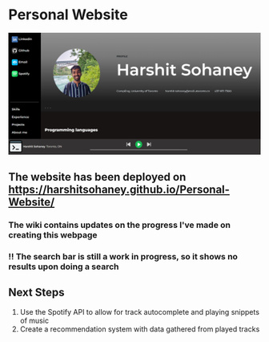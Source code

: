 # Personal Website

![](Pictures/personalwebsite.PNG)

## The website has been deployed on https://harshitsohaney.github.io/Personal-Website/
### The wiki contains updates on the progress I've made on creating this webpage
### !! The search bar is still a work in progress, so it shows no results upon doing a search

## Next Steps
  1. Use the Spotify API to allow for track autocomplete and playing snippets of music
  2. Create a recommendation system with data gathered from played tracks
